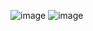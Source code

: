 ![image](https://github.com/user-attachments/assets/73566a6f-b8e2-4476-95ea-25bfba46ad47)
![image](https://github.com/user-attachments/assets/e047c062-426b-41aa-ba1d-372dcb65cf2f)
